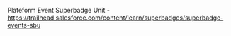 Plateform Event Superbadge Unit - https://trailhead.salesforce.com/content/learn/superbadges/superbadge-events-sbu

